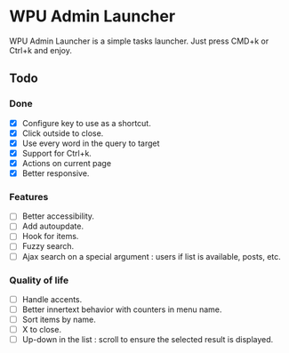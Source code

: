 # WPU Admin Launcher

WPU Admin Launcher is a simple tasks launcher. Just press CMD+k or Ctrl+k and enjoy.

## Todo

### Done

- [x] Configure key to use as a shortcut.
- [x] Click outside to close.
- [x] Use every word in the query to target
- [x] Support for Ctrl+k.
- [x] Actions on current page
- [x] Better responsive.

### Features

- [ ] Better accessibility.
- [ ] Add autoupdate.
- [ ] Hook for items.
- [ ] Fuzzy search.
- [ ] Ajax search on a special argument : users if list is available, posts, etc.

### Quality of life

- [ ] Handle accents.
- [ ] Better innertext behavior with counters in menu name.
- [ ] Sort items by name.
- [ ] X to close.
- [ ] Up-down in the list : scroll to ensure the selected result is displayed.
